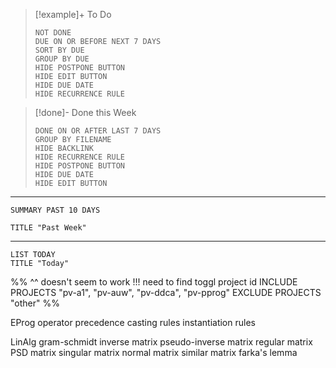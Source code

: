 
> [!example]+ To Do
> ```tasks
> NOT DONE
> DUE ON OR BEFORE NEXT 7 DAYS
> SORT BY DUE
> GROUP BY DUE
> HIDE POSTPONE BUTTON
> HIDE EDIT BUTTON
> HIDE DUE DATE
> HIDE RECURRENCE RULE
> ```
>

>[!done]- Done this Week
> ```tasks
> DONE ON OR AFTER LAST 7 DAYS
> GROUP BY FILENAME
> HIDE BACKLINK
> HIDE RECURRENCE RULE
> HIDE POSTPONE BUTTON
> HIDE DUE DATE
> HIDE EDIT BUTTON
> ```

___
```toggl
SUMMARY PAST 10 DAYS

TITLE "Past Week"
```
___
```toggl
LIST TODAY
TITLE "Today"
```

%%
^^ doesn't seem to work
!!! need to find toggl project id
INCLUDE PROJECTS "pv-a1", "pv-auw", "pv-ddca", "pv-pprog"
EXCLUDE PROJECTS "other"
%%



EProg
	operator precedence
	casting rules
	instantiation rules

LinAlg
	gram-schmidt
	inverse matrix
	pseudo-inverse matrix
	regular matrix
	PSD matrix
	singular matrix
	normal matrix
	similar matrix
	farka's lemma
	